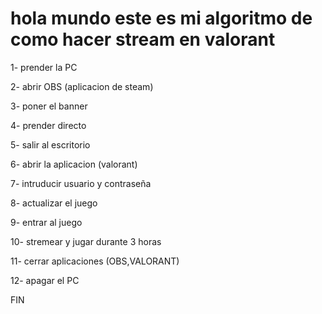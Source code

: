 # hola mundo este es mi algoritmo de como hacer stream en valorant

1-  prender la PC

2- abrir OBS (aplicacion de steam)

3- poner el banner

4- prender directo

5- salir al escritorio

6- abrir la aplicacion (valorant)

7- intruducir usuario y contraseña

8- actualizar el juego

9- entrar al juego

10- stremear y jugar durante 3 horas 

11- cerrar aplicaciones (OBS,VALORANT)

12- apagar el PC

FIN